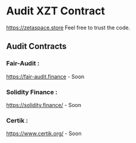 # Audit XZT Contract

https://zetaspace.store Feel free to trust the code.

## Audit Contracts 
### Fair-Audit : 
https://fair-audit.finance  -  Soon

### Solidity Finance : 
https://solidity.finance/  -  Soon

### Certik : 
https://www.certik.org/  -  Soon
